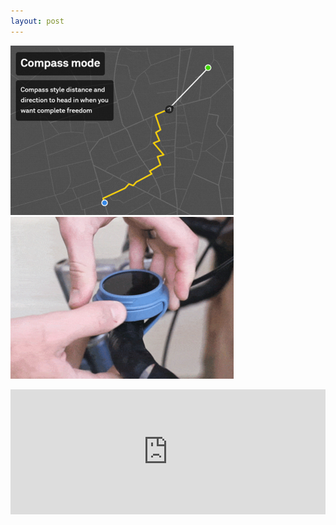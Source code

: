 ```yaml
---
layout: post
---
```


![beeline_path](images/nav_img/beeline/path.png)
![beeline_device](images/nav_img/beeline/installation.png)

<iframe width="100%" height="200" src="https://cdn.shopify.com/s/files/1/1897/8919/t/28/assets/free_flow_optimised.gif?13935232937409926898" frameborder="0"></iframe>

<!--
    0. logo
    1. panel
    2. features
    3. installation
    4. app view
    -->
